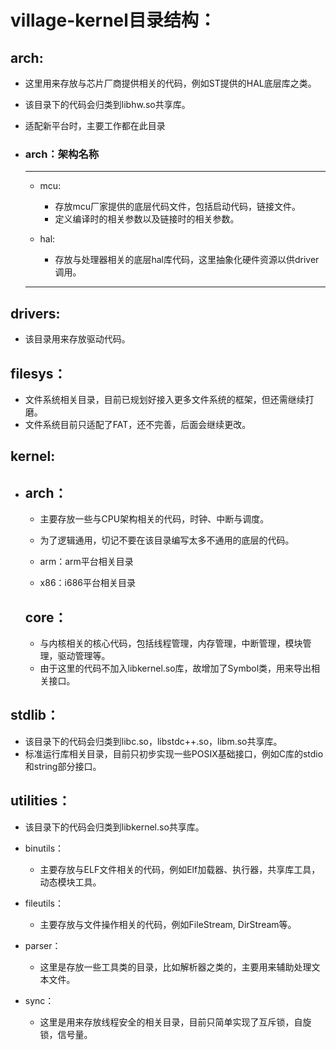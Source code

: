 # village-kernel目录结构：

## arch:
- 这里用来存放与芯片厂商提供相关的代码，例如ST提供的HAL底层库之类。
- 该目录下的代码会归类到libhw.so共享库。
- 适配新平台时，主要工作都在此目录

- ### arch：架构名称
	---
	- mcu:
		- 存放mcu厂家提供的底层代码文件，包括启动代码，链接文件。
		- 定义编译时的相关参数以及链接时的相关参数。

	- hal:
		- 存放与处理器相关的底层hal库代码，这里抽象化硬件资源以供driver调用。
	---- 

## drivers:
- 该目录用来存放驱动代码。

## filesys：
- 文件系统相关目录，目前已规划好接入更多文件系统的框架，但还需继续打磨。
- 文件系统目前只适配了FAT，还不完善，后面会继续更改。

## kernel:

- ## arch：
	- 主要存放一些与CPU架构相关的代码，时钟、中断与调度。
	- 为了逻辑通用，切记不要在该目录编写太多不通用的底层的代码。

	- arm：arm平台相关目录
	- x86：i686平台相关目录

	## core：
	- 与内核相关的核心代码，包括线程管理，内存管理，中断管理，模块管理，驱动管理等。
	- 由于这里的代码不加入libkernel.so库，故增加了Symbol类，用来导出相关接口。

## stdlib：
- 该目录下的代码会归类到libc.so，libstdc++.so，libm.so共享库。
- 标准运行库相关目录，目前只初步实现一些POSIX基础接口，例如C库的stdio和string部分接口。

## utilities：
- 该目录下的代码会归类到libkernel.so共享库。

- binutils：
	- 主要存放与ELF文件相关的代码，例如Elf加载器、执行器，共享库工具，动态模块工具。

- fileutils：
	- 主要存放与文件操作相关的代码，例如FileStream, DirStream等。

- parser：
	- 这里是存放一些工具类的目录，比如解析器之类的，主要用来辅助处理文本文件。

- sync：
	- 这里是用来存放线程安全的相关目录，目前只简单实现了互斥锁，自旋锁，信号量。
